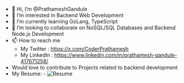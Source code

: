 - 👋 Hi, I’m @PrathameshGandule
- 👀 I’m interested in Backend Web Development
- 🌱 I’m currently learning GoLang, TypeScript
- 💞️ I’m looking to collaborate on NoSQL/SQL Databases and Backend Node.js Development
- 📫 How to reach me
  - My Twitter : https://x.com/CoderPrathamesh
  - My LinkedIn : https://www.linkedin.com/in/prathamesh-gandule-417671258/
- Would love to contribute to Projects related to backend development
- My Resume: - ![Resume](https://drive.google.com/file/d/1wqGA2V8VZgC4uMAOdbUWZ4gB_-lb_WRJ/view?usp=drive_link)

<!---
PrathameshGandule/PrathameshGandule is a ✨ special ✨ repository because its `README.md` (this file) appears on your GitHub profile.
You can click the Preview link to take a look at your changes.
--->

